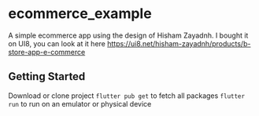 # ecommerce_example

A simple ecommerce app using the design of Hisham Zayadnh. I bought it on UI8, you can look at it here https://ui8.net/hisham-zayadnh/products/b-store-app-e-commerce

## Getting Started

Download or clone project 
`flutter pub get` to fetch all packages
`flutter run` to run on an emulator or physical device
